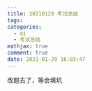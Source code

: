 ```yaml
---
title: 20210129 考试总结
tags:
categories:
  - oi
  - 考试总结
mathjax: true
comment: true
date: 2021-01-29 16:03:47
---
```


改题去了，等会填坑